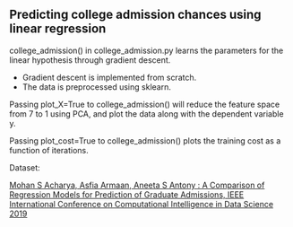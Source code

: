 ## Predicting college admission chances using linear regression

college_admission() in college_admission.py learns the parameters for the linear hypothesis through gradient descent.

* Gradient descent is implemented from scratch.
* The data is preprocessed using sklearn.


Passing plot_X=True to college_admission() will reduce the feature space from 7 to 1 using PCA, and plot the data along with the dependent variable y.

Passing plot_cost=True to college_admission() plots the training cost as a function of iterations. 


Dataset:

[Mohan S Acharya, Asfia Armaan, Aneeta S Antony : A Comparison of Regression Models for Prediction of Graduate Admissions, IEEE International Conference on Computational Intelligence in Data Science 2019](https://www.kaggle.com/mohansacharya/graduate-admissions)

 
